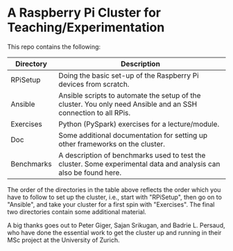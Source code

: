 # A Raspberry Pi Cluster for Teaching/Experimentation

This repo contains the following:

| Directory  | Description                                                                                                                                   |
| ---------- | --------------------------------------------------------------------------------------------------------------------------------------------- |
| RPiSetup   | Doing the basic set-up of the Raspberry Pi devices from scratch. |
| Ansible    | Ansible scripts to automate the setup of the cluster. You only need Ansible and an SSH connection to all RPis. |
| Exercises  | Python (PySpark) exercises for a lecture/module.|
| Doc        | Some additional documentation for setting up other frameworks on the cluster.|                                                                           
| Benchmarks | A description of benchmarks used to test the cluster. Some experimental data and analysis can also be found here.   |


The order of the directories in the table above reflects the order which you
have to follow to set up the cluster, i.e., start with "RPiSetup", then go on
to "Ansible", and take your cluster for a first spin with "Exercises". The
final two directories contain some additional material.


A big thanks goes out to Peter Giger, Sajan Srikugan, and Badrie L. Persaud,
who have done the essential work to get the cluster up and running in their
MSc project at the University of Zurich.

